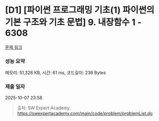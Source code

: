 # [D1] [파이썬 프로그래밍 기초(1) 파이썬의 기본 구조와 기초 문법] 9. 내장함수 1 - 6308 

[문제 링크](https://swexpertacademy.com/main/code/problem/problemDetail.do?contestProbId=AWcWB0Ua5SoDFAU4) 

### 성능 요약

메모리: 51,328 KB, 시간: 61 ms, 코드길이: 236 Bytes

### 제출 일자

2025-10-07 23:58



> 출처: SW Expert Academy, https://swexpertacademy.com/main/code/problem/problemList.do